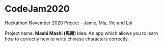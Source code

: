 # CodeJam2020
Hackathon November 2020 Project - Jamie, Mia, Vic and Loi

Project name: <b> Mashi Mashi (馬屎) </b>
Idea: An app which allows you to learn how to correctly how to write chinese characters correctly.

